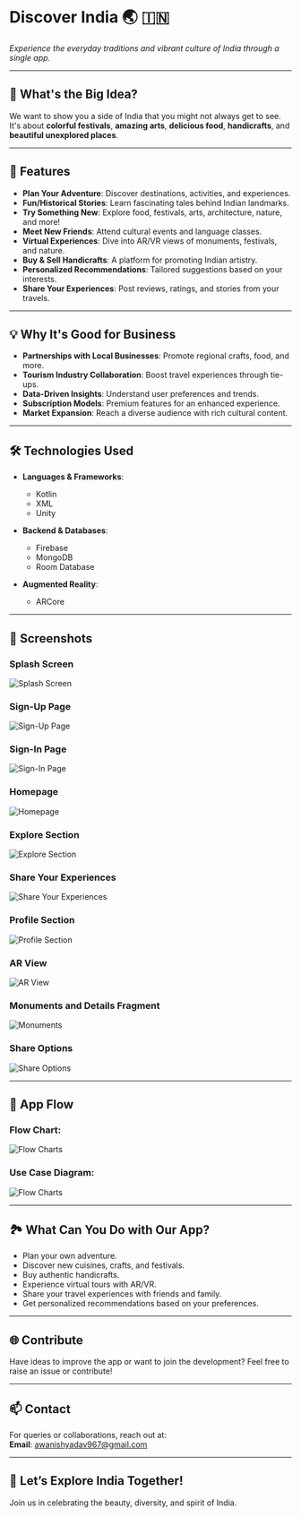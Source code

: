 # Discover India 🌏 🇮🇳  
*Experience the everyday traditions and vibrant culture of India through a single app.*  

---

## 🌟 **What's the Big Idea?**  
We want to show you a side of India that you might not always get to see.  
It's about **colorful festivals**, **amazing arts**, **delicious food**, **handicrafts**, and **beautiful unexplored places**.  

---

## 🎉 **Features**  

- **Plan Your Adventure**: Discover destinations, activities, and experiences.  
- **Fun/Historical Stories**: Learn fascinating tales behind Indian landmarks.  
- **Try Something New**: Explore food, festivals, arts, architecture, nature, and more!  
- **Meet New Friends**: Attend cultural events and language classes.  
- **Virtual Experiences**: Dive into AR/VR views of monuments, festivals, and nature.  
- **Buy & Sell Handicrafts**: A platform for promoting Indian artistry.  
- **Personalized Recommendations**: Tailored suggestions based on your interests.  
- **Share Your Experiences**: Post reviews, ratings, and stories from your travels.  

---

## 💡 **Why It's Good for Business**  

- **Partnerships with Local Businesses**: Promote regional crafts, food, and more.  
- **Tourism Industry Collaboration**: Boost travel experiences through tie-ups.  
- **Data-Driven Insights**: Understand user preferences and trends.  
- **Subscription Models**: Premium features for an enhanced experience.  
- **Market Expansion**: Reach a diverse audience with rich cultural content.  

---

## 🛠 **Technologies Used**  
- **Languages & Frameworks**:  
  - Kotlin  
  - XML  
  - Unity  

- **Backend & Databases**:  
  - Firebase  
  - MongoDB  
  - Room Database  

- **Augmented Reality**:  
  - ARCore  

---

## 📱 **Screenshots**  

### Splash Screen  
![Splash Screen](assets/Splash.png)  

### Sign-Up Page  
![Sign-Up Page](assets/Signup.png)  

### Sign-In Page  
![Sign-In Page](assets/Signin.png)  

### Homepage  
![Homepage](assets/Home.png)  

### Explore Section  
![Explore Section](assets/ExploreSection.png)  

### Share Your Experiences  
![Share Your Experiences](assets/ShareExperiences.png)  

### Profile Section  
![Profile Section](assets/Account.png)  

### AR View  
![AR View](assets/ARView.png)  

### Monuments and Details Fragment  
![Monuments](assets/Monuments.png)  

### Share Options  
![Share Options](assets/ShareOptions.png)  


---

## 🔄 **App Flow**  
### Flow Chart:  
![Flow Charts](assets/Flowchart.png)  

### Use Case Diagram:  
![Flow Charts](assets/UseCase.png) 

---

## 🏞 **What Can You Do with Our App?**  

- Plan your own adventure.  
- Discover new cuisines, crafts, and festivals.  
- Buy authentic handicrafts.  
- Experience virtual tours with AR/VR.  
- Share your travel experiences with friends and family.  
- Get personalized recommendations based on your preferences.  

---

## 🌐 **Contribute**  
Have ideas to improve the app or want to join the development? Feel free to raise an issue or contribute!  

---

## 📫 **Contact**  
For queries or collaborations, reach out at:  
**Email**: awanishyadav967@gmail.com  

---

## 🚀 **Let’s Explore India Together!**  
Join us in celebrating the beauty, diversity, and spirit of India.  
